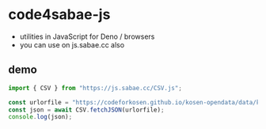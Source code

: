 # code4sabae-js

- utilities in JavaScript for Deno / browsers
- you can use on js.sabae.cc also

## demo

```javascript
import { CSV } from "https://js.sabae.cc/CSV.js";

const urlorfile = "https://codeforkosen.github.io/kosen-opendata/data/kosen_campus.csv";
const json = await CSV.fetchJSON(urlorfile);
console.log(json);
```


